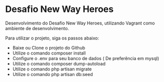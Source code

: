 # Desafio New Way Heroes

Desenvolvimento do Desafio New Way Heroes, utilizando Vagrant como ambiente de desenvolvimento.

Para utilizar o projeto, siga os passos abaixo:

- Baixe ou Clone o projeto do Github
- Utilize o comando	composer install
- Configure o .env para seu banco de dados ( De preferência em mysql)
- Utilize o comando composer dump-autoload
- Utilize o comando php artisan migrate
- Utilize o comando php artisan db:seed
